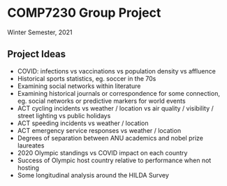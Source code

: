 # COMP7230 Group Project
Winter Semester, 2021

## Project Ideas

- COVID: infections vs vaccinations vs population density vs affluence
- Historical sports statistics, eg. soccer in the 70s
- Examining social networks within literature
- Examining historical journals or correspondence for some connection, eg. social networks or predictive markers for world events
- ACT cycling incidents vs weather / location vs air quality / visibility / street lighting vs public holidays
- ACT speeding incidents vs weather / location
- ACT emergency service responses vs weather / location
- Degrees of separation between ANU academics and nobel prize laureates
- 2020 Olympic standings vs COVID impact on each country
- Success of Olympic host country relative to performance when not hosting
- Some longitudinal analysis around the HILDA Survey
